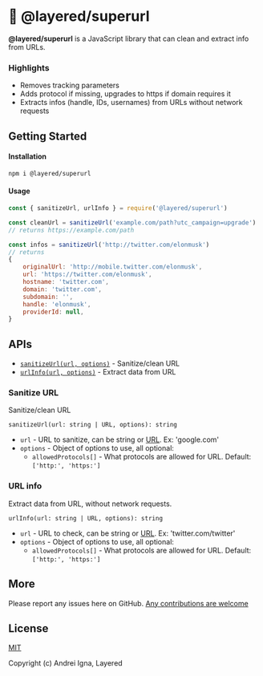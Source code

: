 # 🔗 @layered/superurl

**@layered/superurl** is a JavaScript library that can clean and extract info from URLs.

### Highlights
* Removes tracking parameters
* Adds protocol if missing, upgrades to https if domain requires it
* Extracts infos (handle, IDs, usernames) from URLs without network requests

## Getting Started

#### Installation

```npm i @layered/superurl```

#### Usage
```js
const { sanitizeUrl, urlInfo } = require('@layered/superurl')

const cleanUrl = sanitizeUrl('example.com/path?utc_campaign=upgrade')
// returns https://example.com/path

const infos = sanitizeUrl('http://twitter.com/elonmusk')
// returns
{
	originalUrl: 'http://mobile.twitter.com/elonmusk',
	url: 'https://twitter.com/elonmusk',
	hostname: 'twitter.com',
	domain: 'twitter.com',
	subdomain: '',
	handle: 'elonmusk',
	providerId: null,
}
```

## APIs
- [`sanitizeUrl(url, options)`](#sanitize-url) - Sanitize/clean URL
- [`urlInfo(url, options)`](#url-info) - Extract data from URL

### Sanitize URL
Sanitize/clean URL

`sanitizeUrl(url: string | URL, options): string`
- `url` - URL to sanitize, can be string or [URL](https://developer.mozilla.org/en-US/docs/Web/API/URL). Ex: 'google.com'
- `options` - Object of options to use, all optional:
	- `allowedProtocols[]` - What protocols are allowed for URL. Default: `['http:', 'https:']`

### URL info
Extract data from URL, without network requests.

`urlInfo(url: string | URL, options): string`
- `url` - URL to check, can be string or [URL](https://developer.mozilla.org/en-US/docs/Web/API/URL). Ex: 'twitter.com/twitter'
- `options` - Object of options to use, all optional:
	- `allowedProtocols[]` - What protocols are allowed for URL. Default: `['http:', 'https:']`

## More

Please report any issues here on GitHub.
[Any contributions are welcome](CONTRIBUTING.md)

## License

[MIT](LICENSE)

Copyright (c) Andrei Igna, Layered
